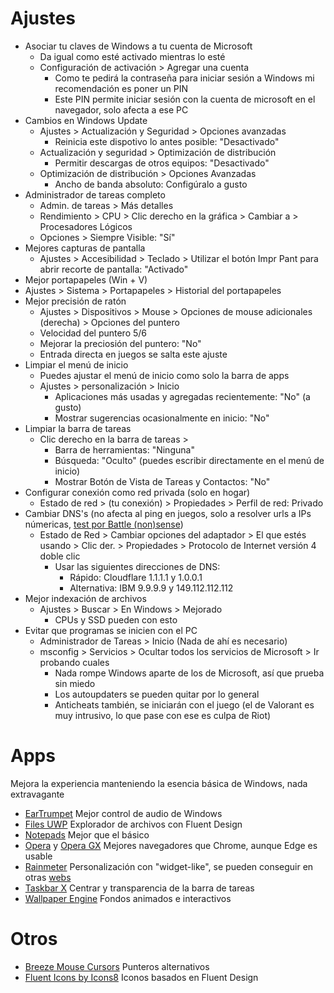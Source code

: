 # Ajustes
- Asociar tu claves de Windows a tu cuenta de Microsoft
  - Da igual como esté activado mientras lo esté
  - Configuración de activación > Agregar una cuenta
    - Como te pedirá la contraseña para iniciar sesión a Windows mi recomendación es poner un PIN
    - Este PIN permite iniciar sesión con la cuenta de microsoft en el navegador, solo afecta a ese PC 
- Cambios en Windows Update
  - Ajustes > Actualización y Seguridad > Opciones avanzadas
    - Reinicia este dispotivo lo antes posible: "Desactivado"
  - Actualización y seguridad > Optimización de distribución
    - Permitir descargas de otros equipos: "Desactivado"
  - Optimización de distribución > Opciones Avanzadas
    - Ancho de banda absoluto: Configúralo a gusto
- Administrador de tareas completo
  - Admin. de tareas > Más detalles
  - Rendimiento > CPU > Clic derecho en la gráfica > Cambiar a > Procesadores Lógicos
  - Opciones > Siempre Visible: "Sí"
- Mejores capturas de pantalla
  - Ajustes > Accesibilidad > Teclado > Utilizar el botón Impr Pant para abrir recorte de pantalla: "Activado"
 - Mejor portapapeles (Win + V) 
  - Ajustes >  Sistema > Portapapeles > Historial del portapapeles
- Mejor precisión de ratón
  - Ajustes > Dispositivos > Mouse > Opciones de mouse adicionales (derecha) > Opciones del puntero
  - Velocidad del puntero 5/6
  - Mejorar la preciosión del puntero: "No"
  - Entrada directa en juegos se salta este ajuste
- Limpiar el menú de inicio
  - Puedes ajustar el menú de inicio como solo la barra de apps
  - Ajustes > personalización > Inicio
    - Aplicaciones más usadas y agregadas recientemente: "No" (a gusto)
    - Mostrar sugerencias ocasionalmente en inicio: "No"  
- Limpiar la barra de tareas
  - Clic derecho en la barra de tareas >
    - Barra de herramientas: "Ninguna"
    - Búsqueda: "Oculto" (puedes escribir directamente en el menú de inicio)
    - Mostrar Botón de Vista de Tareas y Contactos: "No"
- Configurar conexión como red privada (solo en hogar)
  - Estado de red > (tu conexión) > Propiedades > Perfil de red: Privado
- Cambiar DNS's (no afecta al ping en juegos, solo a resolver urls a IPs númericas, [test por Battle (non)sense](https://www.youtube.com/watch?v=cWBrZKvYUuw))
  - Estado de Red > Cambiar opciones del adaptador > El que estés usando > Clic der. > Propiedades > Protocolo de Internet versión 4 doble clic
    - Usar las siguientes direcciones de DNS:
      - Rápido: Cloudflare 1.1.1.1 y 1.0.0.1
      - Alternativa: IBM 9.9.9.9 y 149.112.112.112
- Mejor indexación de archivos
  - Ajustes > Buscar > En Windows > Mejorado
    - CPUs y SSD pueden con esto
- Evitar que programas se inicien con el PC
  - Administrador de Tareas > Inicio (Nada de ahí es necesario)
  - msconfig > Servicios > Ocultar todos los servicios de Microsoft > Ir probando cuales
    - Nada rompe Windows aparte de los de Microsoft, así que prueba sin miedo
    - Los autoupdaters se pueden quitar por lo general
    - Anticheats también, se iniciarán con el juego (el de Valorant es muy intrusivo, lo que pase con ese es culpa de Riot)
# Apps
Mejora la experiencia manteniendo la esencia básica de Windows, nada extravagante
- [EarTrumpet](www.microsoft.com/es-es/p/eartrumpet/9nblggh516xp) Mejor control de audio de Windows
- [Files UWP](https://www.microsoft.com/es-es/p/files-preview/9nghp3dx8hdx?activetab=pivot:overviewtab) Explorador de archivos con Fluent Design
- [Notepads](https://www.microsoft.com/es-es/p/notepads-app/9nhl4nsc67wm?activetab=pivot:overviewtab) Mejor que el básico
- [Opera](https://www.opera.com/es-419) y [Opera GX](https://www.opera.com/es/gx) Mejores navegadores que Chrome, aunque Edge es usable
- [Rainmeter](https://www.rainmeter.net) Personalización con "widget-like", se pueden conseguir en otras [webs](https://www.deviantart.com/search?q=rainmeter)
- [Taskbar X](https://chrisandriessen.nl/taskbarx) Centrar y transparencia de la barra de tareas
- [Wallpaper Engine](https://store.steampowered.com/app/431960/Wallpaper_Engine/) Fondos animados e interactivos

# Otros
- [Breeze Mouse Cursors](https://www.deviantart.com/niivu/art/Breeze-Cursors-784566911) Punteros alternativos
- [Fluent Icons by Icons8](https://icons8.com/icons/fluent) Iconos basados en Fluent Design
